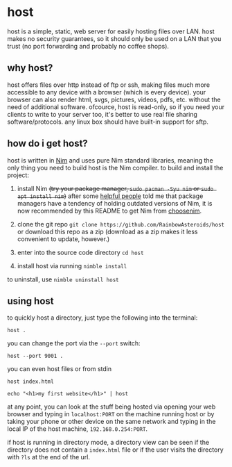 # host
host is a simple, static, web server for easily hosting files over LAN.
host makes no security guarantees, so it should only be used on a LAN that you
trust (no port forwarding and probably no coffee shops).

## why host?
host offers files over http instead of ftp or ssh, making files much more
accessible to any device with a browser (which is every device). your browser
can also render html, svgs, pictures, videos, pdfs, etc. without the need of
additional software. ofcource, host is read-only, so if you need your clients
to write to your server too, it's better to use real file sharing
software/protocols. any linux box should have built-in support for sftp.

## how do i get host?
host is written in [Nim](https://nim-lang.org) and uses pure Nim standard
libraries, meaning the only thing you need to build host is the Nim compiler.
to build and install the project:

1. install Nim ~~(try your package manager, `sudo pacman -Syu nim` or
`sudo apt install nim`)~~ after some
[helpful people](https://old.reddit.com/r/nim/comments/l74l95/host_is_a_simple_static_web_server_for_lan/gl4rgbk/)
told me that package managers have a tendency of holding outdated versions of
Nim, it is now recommended by this README to get Nim from
[choosenim](https://github.com/dom96/choosenim).

2. clone the git repo `git clone https://github.com/RainbowAsteroids/host`
or download this repo as a zip (download as a zip makes it less convenient
to update, however.)

3. enter into the source code directory `cd host`

4. install host via running `nimble install`

to uninstall, use `nimble uninstall host`

## using host

to quickly host a directory, just type the following into the terminal:
```
host .
```

you can change the port via the `--port` switch:
```
host --port 9001 .
```

you can even host files or from stdin
```
host index.html
```
```
echo "<h1>my first website</h1>" | host
```

at any point, you can look at the stuff being hosted via opening your web
browser and typing in `localhost:PORT` on the machine running host or by
taking your phone or other device on the same network and typing in the
local IP of the host machine, `192.168.0.254:PORT`.

if host is running in directory mode, a directory view can be seen if
the directory does not contain a `index.html` file or if the user
visits the directory with `?ls` at the end of the url.
